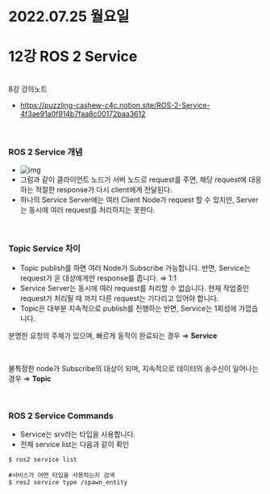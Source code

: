 # 2022.07.25 월요일
# 12강 ROS 2 Service

<br/> 8강 강의노트
+ https://puzzling-cashew-c4c.notion.site/ROS-2-Service-4f3ae91a0f914b7faa8c00172baa3612

<br/>

### ROS 2 Service 개념
+ ![img](https://puzzling-cashew-c4c.notion.site/image/https%3A%2F%2Fs3-us-west-2.amazonaws.com%2Fsecure.notion-static.com%2Fd297a106-65b6-4d10-9ed3-aff85c05791a%2Fservice1.gif?table=block&id=eb14bfcb-1c98-4a8a-a05c-056ddcc11bdf&spaceId=5fbee23e-d9ec-4824-b2be-c8716a8602cd&userId=&cache=v2)
+ 그림과 같이 클라이언트 노드가 서버 노드로 request를 주면, 해당 request에 대응하는 적절한 response가 다시 client에게 전달된다.
+ 하나의 Service Server에는 여러 Client Node가 request 할 수 있지만, Server는 동시에 여러 request를 처리하지는 못한다.

<br/>

### Topic Service 차이
+ Topic publish를 하면 여러 Node가 Subscribe 가능합니다. 반면, Service는 request가 온 대상에게만 response를 줍니다. ⇒ 1:1
+ Service Server는 동시에 여러 request를 처리할 수 없습니다. 현재 작업중인 request가 처리될 때 까지 다른 request는 기다리고 있어야 합니다.
+ Topic은 대부분 지속적으로 publish를 진행하는 반면, Service는 1회성에 가깝습니다.

분명한 요청의 주체가 있으며, 빠르게 동작이 완료되는 경우
 ⇒  **Service**
 
 <br/>

불특정한 node가 Subscribe의 대상이 되며, 지속적으로 데이터의 송수신이 일어나는 경우
  ⇒ **Topic**

<br/>

### ROS 2 Service Commands
+ Service는 srv라는 타입을 사용합니다. 
+ 전체 service list는 다음과 같이 확인
```
$ ros2 service list

#서비스가 어떤 타입을 사용하는지 검색
$ ros2 service type /spawn_entity 
```
